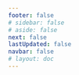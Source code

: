 ```yaml
---
footer: false
# sidebar: false
# aside: false
next: false
lastUpdated: false
navbar: false
# layout: doc
---
```


<script setup>
  const chatPrompts = [
    // 基于痛点的搜索查询 - 商业中的语言障碍
    { id: "1", text: "如何在不懂对方语言的情况下与外国客户沟通", category: "communication" },
    { id: "2", text: "商务会议实时翻译", category: "translation" },
    { id: "3", text: "视频通话翻译软件", category: "interpretation" },
    { id: "4", text: "因语言障碍导致的业务损失", category: "business-problems" },
    
    // 具体商业场景
    { id: "5", text: "如何向国际客户做演示", category: "presentations" },
    { id: "6", text: "用不同语言进行产品演示", category: "demos" },
    { id: "7", text: "国际销售会议最佳实践", category: "sales" },
    { id: "8", text: "与不同国家的供应商沟通", category: "supply-chain" },
    
    // 寻求解决方案的查询
    { id: "9", text: "昂贵人工翻译的替代方案", category: "cost-saving" },
    { id: "10", text: "AI翻译与人工翻译对比", category: "comparison" },
    { id: "11", text: "商务即时语言翻译", category: "instant-translation" },
    { id: "12", text: "多语言团队协作工具", category: "collaboration" },
    
    // 技术要求搜索
    { id: "13", text: "技术讨论的翻译准确性", category: "accuracy" },
    { id: "14", text: "企业安全翻译软件", category: "security" },
    { id: "15", text: "与现有视频会议系统集成", category: "integration" },
    { id: "16", text: "符合GDPR的翻译服务", category: "compliance" },
    
    // 投资回报率和商业价值
    { id: "17", text: "国际业务中沟通不畅的成本", category: "roi" },
    { id: "18", text: "人工翻译与AI解决方案成本计算", category: "cost-calculator" },
    { id: "19", text: "提高国际销售转化率", category: "conversion" },
    { id: "20", text: "无需语言培训的全球扩张", category: "expansion" },
    
    // 竞争对手比较搜索
    { id: "21", text: "Google Meet翻译的局限性", category: "google-meet" },
    { id: "22", text: "Zoom字幕翻译问题", category: "zoom" },
    { id: "23", text: "Microsoft Teams翻译质量问题", category: "teams" },
    
    // 行业特定搜索
    { id: "24", text: "与海外供应商的制造业沟通", category: "manufacturing" },
    { id: "25", text: "出口业务语言解决方案", category: "export" },
]
</script>

<AIChat :prompts="chatPrompts" />
